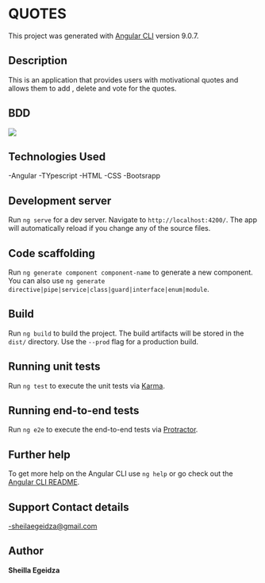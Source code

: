 # QUOTES

This project was generated with [Angular CLI](https://github.com/angular/angular-cli) version 9.0.7.

## Description

This is an application that provides users with motivational quotes and allows them to add , delete and vote for the quotes.

## BDD
<img src="/bbd.png">

## Technologies Used

-Angular
-TYpescript
-HTML
-CSS
-Bootsrapp

## Development server

Run `ng serve` for a dev server. Navigate to `http://localhost:4200/`. The app will automatically reload if you change any of the source files.

## Code scaffolding

Run `ng generate component component-name` to generate a new component. You can also use `ng generate directive|pipe|service|class|guard|interface|enum|module`.

## Build

Run `ng build` to build the project. The build artifacts will be stored in the `dist/` directory. Use the `--prod` flag for a production build.

## Running unit tests

Run `ng test` to execute the unit tests via [Karma](https://karma-runner.github.io).

## Running end-to-end tests

Run `ng e2e` to execute the end-to-end tests via [Protractor](http://www.protractortest.org/).

## Further help

To get more help on the Angular CLI use `ng help` or go check out the [Angular CLI README](https://github.com/angular/angular-cli/blob/master/README.md).

## Support Contact details

-sheilaegeidza@gmail.com

## Author

<strong>Sheilla Egeidza</strong>
